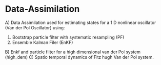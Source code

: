 # Data-Assimilation
A) Data Assimilation used for estimating states for a 1 D nonlinear oscillator (Van der Pol Oscillator) using:
1) Bootstrap particle filter with systematic resampling (PF)
2) Ensemble Kalman Filer (EnKF)


B) Enkf and particle filter for a high dimensional van der Pol system (high_dem)
C) Spatio temporal dynamics of Fitz hugh Van der Pol system.
